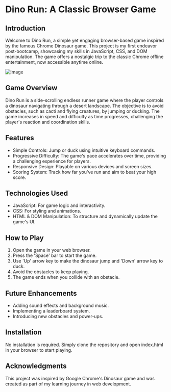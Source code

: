 # Dino Run: A Classic Browser Game

## Introduction
Welcome to Dino Run, a simple yet engaging browser-based game inspired by the famous Chrome Dinosaur game. This project is my first endeavor post-bootcamp, showcasing my skills in JavaScript, CSS, and DOM manipulation. The game offers a nostalgic trip to the classic Chrome offline entertainment, now accessible anytime online.

![image](https://github.com/VeronicaRamirezMoreno/Project001-24-DinoGame/assets/122170615/684e80e6-e520-4102-92f7-939fec00db96)

## Game Overview
Dino Run is a side-scrolling endless runner game where the player controls a dinosaur navigating through a desert landscape. The objective is to avoid obstacles, such as cacti and flying creatures, by jumping or ducking. The game increases in speed and difficulty as time progresses, challenging the player's reaction and coordination skills.

## Features
- Simple Controls: Jump or duck using intuitive keyboard commands.
- Progressive Difficulty: The game's pace accelerates over time, providing a challenging experience for players.
- Responsive Design: Playable on various devices and screen sizes.
- Scoring System: Track how far you've run and aim to beat your high score.

## Technologies Used
- JavaScript: For game logic and interactivity.
- CSS: For styling and animations.
- HTML & DOM Manipulation: To structure and dynamically update the game's UI.

## How to Play
1. Open the game in your web browser.
2. Press the 'Space' bar to start the game.
3. Use 'Up' arrow key to make the dinosaur jump and 'Down' arrow key to duck.
4. Avoid the obstacles to keep playing.
5. The game ends when you collide with an obstacle.

## Future Enhancements
- Adding sound effects and background music.
- Implementing a leaderboard system.
- Introducing new obstacles and power-ups.

## Installation
No installation is required. Simply clone the repository and open index.html in your browser to start playing.

## Acknowledgments
This project was inspired by Google Chrome's Dinosaur game and was created as part of my learning journey in web development.

